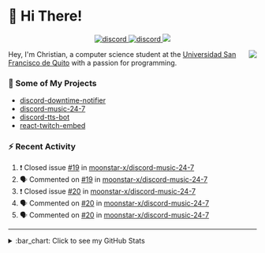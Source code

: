 # :wave: Hi There!

<p align="center">
  <a href="https://discord.gg/mhj3Zsv">
    <img alt="discord" src="https://img.shields.io/discord/730998659008823296.svg?label=&logo=discord&logoColor=ffffff&color=7389D8&labelColor=6A7EC2"/>
  </a>
  <a href="https://twitter.com/moonstar_x99">
    <img alt="discord" src="https://img.shields.io/twitter/follow/moonstar_x99?label=Follow%20Me%21&style=social"/>
  </a>
  <a href="https://badges.pufler.dev">
    <img src="https://badges.pufler.dev/visits/moonstar-x/moonstar-x?style=flat&logo=github">
  </a>
</p>

<img align="right" src="https://media.tenor.com/images/cb8fb20986aac7eef75c8ce6bc3997c0/tenor.gif" />

Hey, I'm Christian, a computer science student at the [Universidad San Francisco de Quito](http://www.usfq.edu.ec/Paginas/Inicio.aspx) with a passion for programming.

### :rocket: Some of My Projects

* [discord-downtime-notifier](https://github.com/moonstar-x/discord-downtime-notifier)
* [discord-music-24-7](https://github.com/moonstar-x/discord-music-24-7)
* [discord-tts-bot](https://github.com/moonstar-x/discord-tts-bot)
* [react-twitch-embed](https://github.com/moonstar-x/react-twitch-embed)

### :zap: Recent Activity

<!--START_SECTION:activity-->
1. ❗️ Closed issue [#19](https://github.com/moonstar-x/discord-music-24-7/issues/19) in [moonstar-x/discord-music-24-7](https://github.com/moonstar-x/discord-music-24-7)
2. 🗣 Commented on [#19](https://github.com/moonstar-x/discord-music-24-7/issues/19) in [moonstar-x/discord-music-24-7](https://github.com/moonstar-x/discord-music-24-7)
3. ❗️ Closed issue [#20](https://github.com/moonstar-x/discord-music-24-7/issues/20) in [moonstar-x/discord-music-24-7](https://github.com/moonstar-x/discord-music-24-7)
4. 🗣 Commented on [#20](https://github.com/moonstar-x/discord-music-24-7/issues/20) in [moonstar-x/discord-music-24-7](https://github.com/moonstar-x/discord-music-24-7)
5. 🗣 Commented on [#20](https://github.com/moonstar-x/discord-music-24-7/issues/20) in [moonstar-x/discord-music-24-7](https://github.com/moonstar-x/discord-music-24-7)
<!--END_SECTION:activity-->

---

<details>
  <summary>
    :bar_chart: Click to see my GitHub Stats
  </summary>
  <p align="center">
    <br>
    <img alt="GitHub Stats" src="https://github-readme-stats.vercel.app/api?username=moonstar-x&count_private=true&show_icons=true&theme=dracula" />
    <br>
    <img alt="GitHub Top Languages" src="https://github-readme-stats.vercel.app/api/top-langs/?username=moonstar-x&layout=compact&theme=dracula" />
  </p>
</details>
